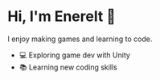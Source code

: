 # Hi, I'm Enerelt 👋
I enjoy making games and learning to code.  
- 💻 Exploring game dev with Unity  
- 📚 Learning new coding skills  

